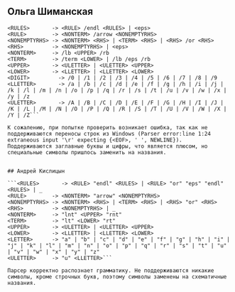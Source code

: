 ## Ольга Шиманская

```<S>           -> <RULES>
<RULES>       -> <RULE> /endl <RULES> | <eps>
<RULE>        -> <NONTERM> /arrow <NONEMPTYRHS>
<NONEMPTYRHS> -> <NONTERM> <RHS> | <TERM> <RHS> | <RHS> /or <RHS>
<RHS>         -> <NONEMPTYRHS> | <eps>
<NONTERM>     -> /lb <UPPER> /rb
<TERM>        -> /term <LOWER> | /lb /eps /rb
<UPPER>       -> <ULETTER> | <ULETTER> <UPPER>
<LOWER>       -> <LLETTER> | <LLETTER> <LOWER>
<DIGIT>         -> /0 | /1 | /2 | /3 | /4 | /5 | /6 | /7 | /8 | /9
<LLETTER>       -> /a | /b | /c | /d | /e | /f | /g | /h | /i | /j | /k | /l | /m | /n | /o | /p | /q | /r | /s | /t | /u | /v | /w | /x | /y | /z
<ULETTER>       -> /A | /B | /C | /D | /E | /F | /G | /H | /I | /J | /K | /L | /M | /N | /O | /P | /Q | /R | /S | /T | /U | /V | /W | /X | /Y | /Z```

К сожалению, при попытке проверить возникает ошибка, так как не поддерживаются переносы строк из Windows (Parser error:line 1:24 extraneous input '\r' expecting {<EOF>, ' ', NEWLINE}).
Поддерживаются заглавные буквы и цифры, что является плюсом, но специальные символы пришлось заменить на названия.


## Андрей Кислицын

```<RULES>       -> <RULE> "endl" <RULES> | <RULE> "or" "eps" "endl" <RULES> | _
<RULE>        -> <NONTERM> "arrow" <NONEMPTYRHS>
<NONEMPTYRHS> -> <NONTERM> <RHS> | <TERM> <RHS> | <RHS> "or" <RHS>
<RHS>         -> <NONEMPTYRHS> | _
<NONTERM>     -> "lnt" <UPPER> "rnt"
<TERM>        -> "lt" <LOWER> "rt"
<UPPER>       -> <ULETTER> | <ULETTER> <UPPER>
<LOWER>       -> <LLETTER> | <LLETTER> <LOWER>
<LETTER>      -> "a" | "b" | "c" | "d" | "e" | "f" | "g" | "h" | "i" | "j" | "k" | "l" | "m" | "n" | "o" | "p" | "q" | "r" | "s" | "t" | "u" | "v" | "w" | "x" | "y" | "z"
<ULETTER>     -> "u" <LLETTER>```

Парсер корректно распознает грамматику. Не поддерживаются никакие символы, кроме строчных букв, поэтому символы заменены на схематичные названия.




